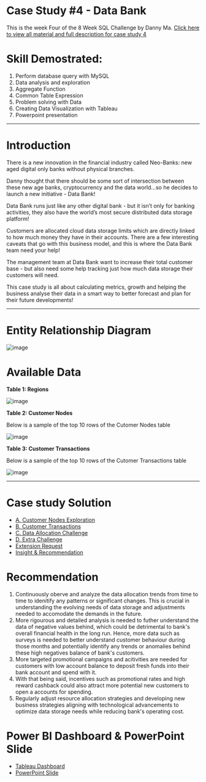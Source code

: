 #  Case Study #4 - Data Bank 

This is the week Four of the 8 Week SQL Challenge by Danny Ma. [Click here to view all material and full description for case study 4](https://8weeksqlchallenge.com/case-study-4/)

# Skill Demostrated:
1. Perform database query with MySQL
2. Data analysis and exploration 
3. Aggregate Function
4. Common Table Expression
5. Problem solving with Data
6. Creating Data Visualization with Tableau
7. Powerpoint presentation

*** 

# Introduction
There is a new innovation in the financial industry called Neo-Banks: new aged digital only banks without physical branches.

Danny thought that there should be some sort of intersection between these new age banks, cryptocurrency and the data world…so he decides to launch a new initiative - Data Bank!

Data Bank runs just like any other digital bank - but it isn’t only for banking activities, they also have the world’s most secure distributed data storage platform!

Customers are allocated cloud data storage limits which are directly linked to how much money they have in their accounts. There are a few interesting caveats that go with this business model, and this is where the Data Bank team need your help!

The management team at Data Bank want to increase their total customer base - but also need some help tracking just how much data storage their customers will need.

This case study is all about calculating metrics, growth and helping the business analyse their data in a smart way to better forecast and plan for their future developments!

***

# Entity Relationship Diagram
![image](https://github.com/cassitobby/SQL-challenge-Case-Study-4---Data-Bank/assets/128924056/978cfe8d-7589-4db4-abb5-d9b419c570b3)

# Available Data

**Table 1: Regions**

![image](https://github.com/cassitobby/SQL-challenge-Case-Study-4---Data-Bank/assets/128924056/b0358c48-4d5c-44d6-8788-4856375dd0b1)

**Table 2: Customer Nodes**

Below is a sample of the top 10 rows of the Cutomer Nodes table

![image](https://github.com/cassitobby/SQL-challenge-Case-Study-4---Data-Bank/assets/128924056/bd5196ce-fc73-4599-bcd5-927b6e8351aa)

**Table 3: Customer Transactions**

Below is a sample of the top 10 rows of the Cutomer Transactions table

![image](https://github.com/cassitobby/SQL-challenge-Case-Study-4---Data-Bank/assets/128924056/8e9a3193-81b3-44d4-9fd2-f30113335820)

***

# Case study Solution
- [A. Customer Nodes Exploration](https://github.com/YiWeiOh/8Weeks_SQL_challenge---MySQL/blob/5db68e5918be9459c51e3f349d18b02f330f564b/Case%20Study%20%234%20-%20Data%20Bank/2.%20A-Customer%20Node%20Exploration.md)
- [B. Customer Transactions](https://github.com/YiWeiOh/8Weeks_SQL_challenge---MySQL/blob/5db68e5918be9459c51e3f349d18b02f330f564b/Case%20Study%20%234%20-%20Data%20Bank/2.%20B-Customer%20transactions.md)
- [C. Data Allocation Challenge](https://github.com/YiWeiOh/8Weeks_SQL_challenge---MySQL/blob/5db68e5918be9459c51e3f349d18b02f330f564b/Case%20Study%20%234%20-%20Data%20Bank/2.%20C-Data%20Allocation%20Challenge.md)
- [D. Extra Challenge](https://github.com/YiWeiOh/8Weeks_SQL_challenge---MySQL/blob/5db68e5918be9459c51e3f349d18b02f330f564b/Case%20Study%20%234%20-%20Data%20Bank/2.%20D-Extra%20Challenge.md)
- [Extension Request](https://github.com/YiWeiOh/8Weeks_SQL_challenge---MySQL/blob/5db68e5918be9459c51e3f349d18b02f330f564b/Case%20Study%20%234%20-%20Data%20Bank/2.%20Extension%20Request.md)
- [Insight & Recommendation](https://github.com/YiWeiOh/8Weeks_SQL_challenge---MySQL/blob/5db68e5918be9459c51e3f349d18b02f330f564b/Case%20Study%20%234%20-%20Data%20Bank/3.%20Insights%20and%20Recommendations.md)

# Recommendation

1. Continuously oberve and analyze the data allocation trends from time to time to idenitify any patterns or significant changes. This is crucial in understanding the evolving needs of data storage and adjustments needed to accomodate the demands in the future.
2. More rigourous and detailed analysis is needed to futher understand the data of negative values behind, which could be detrimental to bank's overall financial health in the long run. Hence, more data such as surveys is needed to better understand customer behaviour during those months and potentially identify any trends or anomalies behind these high negatives balance of bank's customers.
3. More targeted promotional campaigns and acitivities are needed for customers with low account balance to deposit fresh funds into their bank account and spend with it.
4. With that being said, incentives such as promotional rates and high reward cashback could also attract more potential new customers to open a accounts for spending.
5. Regularly adjust resource allocation strategies and developing new business strategies aligning with technological advancements to optimize data storage needs while reducing bank's operating cost.  

# Power BI Dashboard & PowerPoint Slide

- [Tableau Dashboard](https://public.tableau.com/views/CaseStudy4DataBank/Story1?:language=en-US&:display_count=n&:origin=viz_share_link)
- [PowerPoint Slide](https://www.canva.com/design/DAF7F8pwolY/achqGixBpNO94Veg7FOHYw/edit?utm_content=DAF7F8pwolY&utm_campaign=designshare&utm_medium=link2&utm_source=sharebutton)
